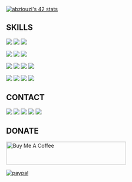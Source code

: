 [![abziouzi's 42 stats](https://badge.mediaplus.ma/greenbinary/abziouzi)](https://github.com/abdelhamidziouziou/)

## SKILLS

<p align="left">
	<img src="https://img.icons8.com/external-tal-revivo-shadow-tal-revivo/64/000000/external-linux-a-family-of-open-source-unix-like-operating-systems-based-on-the-linux-kernel-logo-shadow-tal-revivo.png"/>
	<img src="https://img.icons8.com/color/64/000000/mac-os-logo.png"/>
	<img src="https://img.icons8.com/color/64/000000/windows-10.png"/>
</p>
	
<p align="left">
	<img src="https://img.icons8.com/color/64/000000/visual-studio-code-2019.png"/>
	<img src="https://img.icons8.com/color/64/000000/git.png"/>
	<img src="https://img.icons8.com/color/64/000000/notion--v1.png"/>
	
</p>

<p align="left">
	<img src="https://img.icons8.com/color/64/000000/c-programming.png"/>
	<img src="https://img.icons8.com/color/64/000000/javascript--v1.png"/>
	<img src="https://img.icons8.com/color/64/000000/html-5--v1.png"/>
	<img src="https://img.icons8.com/color/64/000000/css3.png"/>
</p>

<p align="left">
	<img src="https://img.icons8.com/cute-clipart/64/000000/canva-app.png"/>
	<img src="https://img.icons8.com/color/64/000000/adobe-illustrator--v1.png"/>
	<img src="https://img.icons8.com/color/64/000000/adobe-indesign--v1.png"/>
	<img src="https://img.icons8.com/color/64/000000/adobe-photoshop--v1.png"/>
</p>

## CONTACT

<p align="left">
	<a href="https://linkedin.com/in/abdelhamidziouziou" target="blank"><img src="https://img.icons8.com/fluency/64/000000/linkedin.png"/></a>
	<a href="https://twitter.com/abdelhamidziou1" target="blank"><img src="https://img.icons8.com/color/64/000000/twitter--v1.png"/></a>
	<a href="https://discord.gg/Abdelhamid Z#3961" target="blank"><img src="https://img.icons8.com/fluency/64/000000/discord-logo.png"/></a>
	<a href="https://fb.com/abdelhamid.ziouziou" target="blank"><img src="https://img.icons8.com/fluency/64/000000/facebook-new.png"/></a>
	<a href="https://instagram.com/a.ziouziou" target="blank"><img src="https://img.icons8.com/fluency/64/000000/instagram-new.png"/></a>
</p>

## DONATE

<p align="left">
	<a href="https://www.buymeacoffee.com/aziouziou" target="_blank">
		<img src="https://cdn.buymeacoffee.com/buttons/default-orange.png" alt="Buy Me A Coffee" height="62" width="325">
	</a>
</p>
<p align="left">
	<a href="https://paypal.me/abziouziou">
		<img src="https://www.paypalobjects.com/en_US/i/btn/btn_donateCC_LG.gif" alt="paypal">
	</a>
</p>
